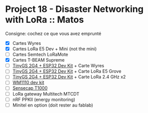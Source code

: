# Project 18 - Disaster Networking with LoRa :: Matos

Consigne: cochez ce que vous avez emprunté

* [x] Cartes Wyres
* [x] Cartes LoRa E5 Dev + Mini (not the mini)
* [ ] Cartes Semtech LoRaMote
* [x] Cartes T-BEAM Supreme
* [ ] [TinyGS 2G4 + ESP32 Dev Kit](https://github.com/thingsat/tinygs_2g4station) + Carte Wyres
* [ ] [TinyGS 2G4 + ESP32 Dev Kit](https://github.com/thingsat/tinygs_2g4station) + Carte LoRa E5 Grove
* [ ] [TinyGS 2G4 + ESP32 Dev Kit](https://github.com/thingsat/tinygs_2g4station) + Carte LoRa 2.4 GHz x2
* [ ] [WM1110 dev kit](https://meshtastic.org/docs/hardware/devices/seeed-studio/wm1110/)
* [ ] [Sensecap T1000](https://www.seeedstudio.com/sensecap-t1000-tracker)
* [ ] LoRa gateway Multitech MTCDT
* [ ] nRF PPKII (energy monitoring)
* [ ] Minitel en option (doit rester au fablab)
